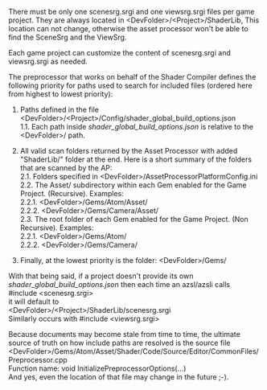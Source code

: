 There must be only one scenesrg.srgi and one viewsrg.srgi files
per game project. They are always located in \<DevFolder>/\<Project>/ShaderLib,
This location can not change, otherwise the asset processor won't be able to find
the SceneSrg and the ViewSrg.

Each game project can customize the content of scenesrg.srgi and viewsrg.srgi as needed.

The preprocessor that works on behalf of the Shader Compiler defines the following priority for paths used to search for included files (ordered here from highest to lowest priority):

1. Paths defined in the file \<DevFolder>/\<Project>/Config/shader_global_build_options.json  
    1.1. Each path inside *shader_global_build_options.json* is relative to the \<DevFolder>/ path.  
  
2. All valid scan folders returned by the Asset Processor with added "ShaderLib/" folder at the end. Here is a short summary of the folders that are scanned by the AP:  
2.1. Folders specified in \<DevFolder>/AssetProcessorPlatformConfig.ini  
2.2. The Asset/ subdirectory within each Gem enabled for the Game Project. (Recursive). Examples:  
2.2.1. \<DevFolder>/Gems/Atom/Asset/  
2.2.2. \<DevFolder>/Gems/Camera/Asset/  
2.3. The root folder of each Gem enabled for the Game Project. (Non Recursive). Examples:  
2.2.1. \<DevFolder>/Gems/Atom/  
2.2.2. \<DevFolder>/Gems/Camera/

3. Finally, at the lowest priority is the folder: \<DevFolder>/Gems/  
  
With that being said, if a project doesn't provide its own *shader_global_build_options.json* then each time an azsl/azsli calls  
#include \<scenesrg.srgi>  
it will default to  
\<DevFolder>/\<Project>/ShaderLib/scenesrg.srgi  
 Similarly occurs with #include \<viewsrg.srgi>  
  
Because documents may become stale from time to time, the ultimate source of truth on how include paths are resolved is the source file  
 \<DevFolder>/Gems/Atom/Asset/Shader/Code/Source/Editor/CommonFiles/Preprocessor.cpp  
 Function name: void InitializePreprocessorOptions(...)  
 And yes, even the location of that file may change in the future ;-).








